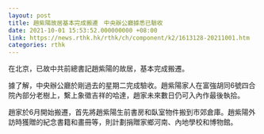 ```yaml
---
layout: post
title: 趙紫陽故居基本完成搬遷　中央辦公廳據悉已驗收
date: 2021-10-01 15:53:52.000000000 +08:00
link: https://news.rthk.hk/rthk/ch/component/k2/1613128-20211001.htm
categories: rthk
---
```


在北京，已故中共前總書記趙紫陽的故居，基本完成搬遷。

據了解，中央辦公廳於剛過去的星期二完成驗收。趙紫陽家人在富強胡同6號四合院內部分老樹上，繫上象徵吉祥的哈達，趙家未來數日仍可入內作最後執拾。

趙家於6月開始搬遷，首先將趙紫陽生前書房和臥室物件搬到市郊倉庫。趙紫陽外訪時獲贈的紀念書籍和畫冊等，則計劃捐贈家鄉河南、內地學校和博物館。

